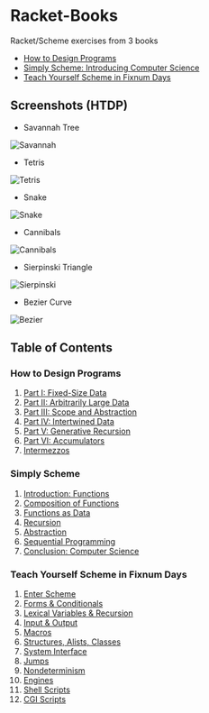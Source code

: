 # Racket-Books

Racket/Scheme exercises from 3 books
* [How to Design Programs](How%20to%20Design%20Programs)
* [Simply Scheme: Introducing Computer Science](Simply%20Scheme)
* [Teach Yourself Scheme in Fixnum Days](Teach%20Yourself%20Scheme%20in%20Fixnum%20Days)


## Screenshots (HTDP)

* Savannah Tree

![Savannah](https://i.imgur.com/MJFOT5g.png)

* Tetris

![Tetris](https://i.imgur.com/56zoefw.png)

* Snake

![Snake](https://i.imgur.com/wjEdQpt.png)

* Cannibals

![Cannibals](https://i.imgur.com/hnpaqag.png)

* Sierpinski Triangle

![Sierpinski](https://i.imgur.com/Td7TqKA.png)

* Bezier Curve

![Bezier](https://i.imgur.com/Yk8oajA.png)


## Table of Contents

### How to Design Programs

1. [Part I: Fixed-Size Data](How%20to%20Design%20Programs/Part%201)
2. [Part II: Arbitrarily Large Data](How%20to%20Design%20Programs/Part%202)
3. [Part III: Scope and Abstraction](How%20to%20Design%20Programs/Part%203)
4. [Part IV: Intertwined Data](How%20to%20Design%20Programs/Part%204)
5. [Part V: Generative Recursion](How%20to%20Design%20Programs/Part%205)
6. [Part VI: Accumulators](How%20to%20Design%20Programs/Part%206)
7. [Intermezzos](How%20to%20Design%20Programs/Intermezzos)

### Simply Scheme

1. [Introduction: Functions](Simply%20Scheme/Part%20I)
2. [Composition of Functions](Simply%20Scheme/Part%20II)
3. [Functions as Data](Simply%20Scheme/Part%20III)
4. [Recursion](Simply%20Scheme/Part%20IV)
5. [Abstraction](Simply%20Scheme/Part%20V)
6. [Sequential Programming](Simply%20Scheme/Part%20VI)
7. [Conclusion: Computer Science](Simply%20Scheme/Part%20VII)

### Teach Yourself Scheme in Fixnum Days

1. [Enter Scheme](enter.scm)
2. [Forms & Conditionals](form.scm)
3. [Lexical Variables & Recursion](lexi.scm)
4. [Input & Output](io.scm)
5. [Macros](macro.scm)
6. [Structures, Alists, Classes](struct.scm)
7. [System Interface](system.scm)
8. [Jumps](jumps.scm)
9. [Nondeterminism](nondeterminism.scm)
10. [Engines](engines.scm)
11. [Shell Scripts](shell_scripts.scm)
12. [CGI Scripts](cgi_scripts.scm)
